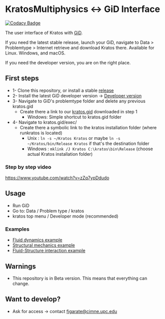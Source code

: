 # KratosMultiphysics <-> GiD Interface

[![Codacy Badge](https://app.codacy.com/project/badge/Grade/36d3d305c87e4bb398bc87ea2e3b890e)](https://www.codacy.com/gh/KratosMultiphysics/GiDInterface/dashboard?utm_source=github.com&amp;utm_medium=referral&amp;utm_content=KratosMultiphysics/GiDInterface&amp;utm_campaign=Badge_Grade)

The user interface of Kratos with [GiD](http://www.gidhome.com).

If you need the latest stable release, launch your GiD, navigate to Data > Problemtype > Internet retrieve and download Kratos there.
Available for Linux. Windows, and macOS.

If you need the developer version, you are on the right place.

## First steps
* 1- Clone this repository, or install a stable [release](https://github.com/KratosMultiphysics/GiDInterface/releases)
* 2- Install the latest GiD developer version -> [Developer version](http://www.gidhome.com/download/developer-versions)
* 3- Navigate to GiD's problemtype folder and delete any previous kratos.gid
    * Create there a link to our [kratos.gid](./kratos.gid/) downloaded in step 1
        * Windows: Simple shortcut to kratos.gid folder
* 4- Navigate to kratos.gid/exec/
    * Create there a symbolic link to the kratos installation folder (where runkratos is located)
        * Unix : `ln -s ~/Kratos Kratos` or maybe `ln -s ~/Kratos/bin/Release Kratos` if that's the destination folder
        * Windows : `mklink /J Kratos C:\kratos\bin\Release` (choose actual Kratos installation folder)

### Step by step video
https://www.youtube.com/watch?v=zZq7ypDdudo

## Usage
* Run GiD
* Go to: Data / Problem type / kratos
* kratos top menu / Developer mode (recommended)

### Examples
* [Fluid dynamics example](https://github.com/KratosMultiphysics/Kratos/wiki/Running-an-example-from-GiD#3-set-a-fluid-dynamics-problem)
* [Structural mechanics example](https://github.com/KratosMultiphysics/Kratos/wiki/Running-an-example-from-GiD#4-set-a-structural-mechanics-problem)
* [Fluid-Structure interaction example](https://github.com/KratosMultiphysics/Kratos/wiki/Running-an-example-from-GiD#5-set-a-fluid-structure-interaction-problem)

## Warnings
* This repository is in Beta version. This means that everything can change.

## Want to develop?
* Ask for access -> contact fjgarate@cimne.upc.edu

